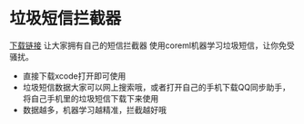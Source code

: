 # 垃圾短信拦截器
[下载链接](https://apps.apple.com/cn/app/%E5%9E%83%E5%9C%BE%E7%9F%AD%E4%BF%A1%E8%BF%87%E6%BB%A4%E5%99%A8/id1585173789)
让大家拥有自己的短信拦截器
使用coreml机器学习垃圾短信，让你免受骚扰。

- 直接下载xcode打开即可使用
- 垃圾短信数据大家可以网上搜索哦，或者打开自己的手机下载QQ同步助手，将自己手机里的垃圾短信下载下来使用
- 数据越多，机器学习越精准，拦截越好哦
